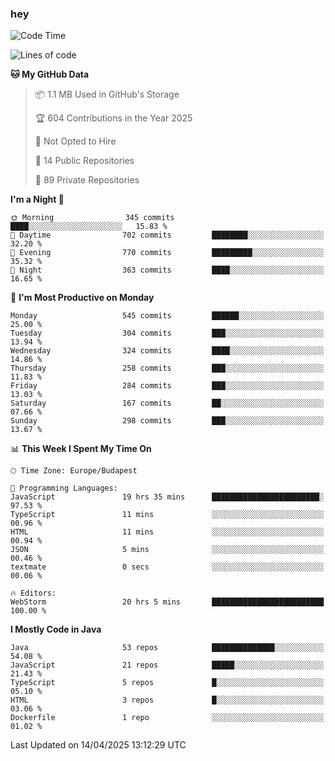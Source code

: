 ### hey

<!--START_SECTION:waka-->
![Code Time](http://img.shields.io/badge/Code%20Time-1%2C177%20hrs%2031%20mins-blue)

![Lines of code](https://img.shields.io/badge/From%20Hello%20World%20I%27ve%20Written-2.6%20million%20lines%20of%20code-blue)

**🐱 My GitHub Data** 

> 📦 1.1 MB Used in GitHub's Storage 
 > 
> 🏆 604 Contributions in the Year 2025
 > 
> 🚫 Not Opted to Hire
 > 
> 📜 14 Public Repositories 
 > 
> 🔑 89 Private Repositories 
 > 
**I'm a Night 🦉** 

```text
🌞 Morning                345 commits         ████░░░░░░░░░░░░░░░░░░░░░   15.83 % 
🌆 Daytime                702 commits         ████████░░░░░░░░░░░░░░░░░   32.20 % 
🌃 Evening                770 commits         █████████░░░░░░░░░░░░░░░░   35.32 % 
🌙 Night                  363 commits         ████░░░░░░░░░░░░░░░░░░░░░   16.65 % 
```
📅 **I'm Most Productive on Monday** 

```text
Monday                   545 commits         ██████░░░░░░░░░░░░░░░░░░░   25.00 % 
Tuesday                  304 commits         ███░░░░░░░░░░░░░░░░░░░░░░   13.94 % 
Wednesday                324 commits         ████░░░░░░░░░░░░░░░░░░░░░   14.86 % 
Thursday                 258 commits         ███░░░░░░░░░░░░░░░░░░░░░░   11.83 % 
Friday                   284 commits         ███░░░░░░░░░░░░░░░░░░░░░░   13.03 % 
Saturday                 167 commits         ██░░░░░░░░░░░░░░░░░░░░░░░   07.66 % 
Sunday                   298 commits         ███░░░░░░░░░░░░░░░░░░░░░░   13.67 % 
```


📊 **This Week I Spent My Time On** 

```text
🕑︎ Time Zone: Europe/Budapest

💬 Programming Languages: 
JavaScript               19 hrs 35 mins      ████████████████████████░   97.53 % 
TypeScript               11 mins             ░░░░░░░░░░░░░░░░░░░░░░░░░   00.96 % 
HTML                     11 mins             ░░░░░░░░░░░░░░░░░░░░░░░░░   00.94 % 
JSON                     5 mins              ░░░░░░░░░░░░░░░░░░░░░░░░░   00.46 % 
textmate                 0 secs              ░░░░░░░░░░░░░░░░░░░░░░░░░   00.06 % 

🔥 Editors: 
WebStorm                 20 hrs 5 mins       █████████████████████████   100.00 % 
```

**I Mostly Code in Java** 

```text
Java                     53 repos            ██████████████░░░░░░░░░░░   54.08 % 
JavaScript               21 repos            █████░░░░░░░░░░░░░░░░░░░░   21.43 % 
TypeScript               5 repos             █░░░░░░░░░░░░░░░░░░░░░░░░   05.10 % 
HTML                     3 repos             █░░░░░░░░░░░░░░░░░░░░░░░░   03.06 % 
Dockerfile               1 repo              ░░░░░░░░░░░░░░░░░░░░░░░░░   01.02 % 
```




 Last Updated on 14/04/2025 13:12:29 UTC
<!--END_SECTION:waka-->
